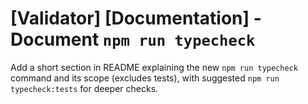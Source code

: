 # [Validator] [Documentation] - Document `npm run typecheck`

Add a short section in README explaining the new `npm run typecheck` command and its scope (excludes tests), with suggested `npm run typecheck:tests` for deeper checks.
